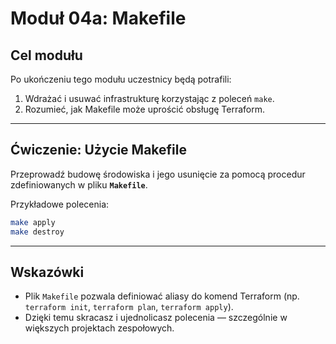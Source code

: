 # Moduł 04a: Makefile

## Cel modułu

Po ukończeniu tego modułu uczestnicy będą potrafili:

1. Wdrażać i usuwać infrastrukturę korzystając z poleceń `make`.  
2. Rozumieć, jak Makefile może uprościć obsługę Terraform.  

---

## Ćwiczenie: Użycie Makefile

Przeprowadź budowę środowiska i jego usunięcie za pomocą procedur zdefiniowanych w pliku **`Makefile`**.

Przykładowe polecenia:

```bash
make apply
make destroy
```

---

## Wskazówki

- Plik `Makefile` pozwala definiować aliasy do komend Terraform (np. `terraform init`, `terraform plan`, `terraform apply`).  
- Dzięki temu skracasz i ujednolicasz polecenia — szczególnie w większych projektach zespołowych.  
